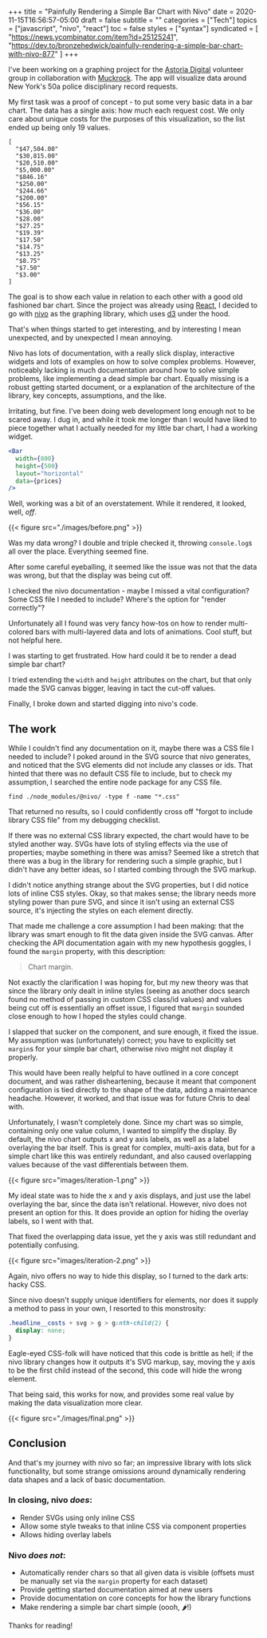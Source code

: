 +++
title = "Painfully Rendering a Simple Bar Chart with Nivo"
date = 2020-11-15T16:56:57-05:00
draft = false
subtitle = ""
categories = ["Tech"]
topics = ["javascript", "nivo", "react"]
toc = false
styles = ["syntax"]
syndicated = [
  "https://news.ycombinator.com/item?id=25125241",
  "https://dev.to/bronzehedwick/painfully-rendering-a-simple-bar-chart-with-nivo-877"
]
+++

I've been working on a graphing project for the [Astoria Digital][astoria]
volunteer group in collaboration with [Muckrock][muckrock]. The app will visualize
data around New York's 50a police disciplinary record requests.

<!--more-->

My first task was a proof of concept - to put some very basic data in
a bar chart. The data has a single axis: how much each request cost. We
only care about unique costs for the purposes of this visualization, so
the list ended up being only 19 values.

    [
      "$47,504.00"
      "$30,815.00"
      "$20,510.00"
      "$5,000.00"
      "$846.16"
      "$250.00"
      "$244.66"
      "$200.00"
      "$56.15"
      "$36.00"
      "$28.00"
      "$27.25"
      "$19.39"
      "$17.50"
      "$14.75"
      "$13.25"
      "$8.75"
      "$7.50"
      "$3.00"
    ]

The goal is to show each value in relation to each other with a good old
fashioned bar chart. Since the project was already using [React][react],
I decided to go with [nivo][nivo] as the graphing library, which uses
[d3][d3] under the hood.

That's when things started to get interesting, and by interesting I mean
unexpected, and by unexpected I mean annoying.

Nivo has lots of documentation, with a really slick display, interactive
widgets and lots of examples on how to solve complex problems. However,
noticeably lacking is much documentation around how to solve simple
problems, like implementing a dead simple bar chart. Equally missing is
a robust getting started document, or a explanation of the architecture
of the library, key concepts, assumptions, and the like.

Irritating, but fine. I've been doing web development long enough not to
be scared away. I dug in, and while it took me longer than I would have
liked to piece together what I actually needed for my little bar chart,
I had a working widget.

```jsx
<Bar
  width={800}
  height={500}
  layout="horizontal"
  data={prices}
/>
```

Well, working was a bit of an overstatement. While it rendered, it
looked, well, *off*.

{{< figure src="./images/before.png" >}}

Was my data wrong? I double and triple checked it, throwing
`console.log`s all over the place. Everything seemed fine.

After some careful eyeballing, it seemed like the issue was not that the
data was wrong, but that the display was being cut off.

I checked the nivo documentation - maybe I missed a vital configuration?
Some CSS file I needed to include? Where's the option for "render
correctly"?

Unfortunately all I found was very fancy how-tos on how to render
multi-colored bars with multi-layered data and lots of animations. Cool
stuff, but not helpful here.

I was starting to get frustrated. How hard could it be to render a dead
simple bar chart?

I tried extending the `width` and `height` attributes on the chart,
but that only made the SVG canvas bigger, leaving in tact the cut-off
values.

Finally, I broke down and started digging into nivo's code.

## The work

 While I couldn't find any documentation on it, maybe there was a CSS
file I needed to include? I poked around in the SVG source that nivo
generates, and noticed that the SVG elements did not include any classes
or ids. That hinted that there was no default CSS file to include, but
to check my assumption, I searched the entire node package for any CSS
file.

    find ./node_modules/@nivo/ -type f -name "*.css"

That returned no results, so I could confidently cross off "forgot to
include library CSS file" from my debugging checklist.

If there was no external CSS library expected, the chart would have to
be styled another way. SVGs have lots of styling effects via the use of
properties; maybe something in there was amiss? Seemed like a stretch
that there was a bug in the library for rendering such a simple graphic,
but I didn't have any better ideas, so I started combing through the SVG
markup.

I didn't notice anything strange about the SVG properties, but I did
notice lots of inline CSS styles. Okay, so that makes sense; the library
needs more styling power than pure SVG, and since it isn't using an
external CSS source, it's injecting the styles on each element directly.

That made me challenge a core assumption I had been making: that the
library was smart enough to fit the data given inside the SVG canvas.
After checking the API documentation again with my new hypothesis
goggles, I found the `margin` property, with this description:

> Chart margin.

Not exactly the clarification I was hoping for, but my new theory was
that since the library only dealt in inline styles (seeing as another
docs search found no method of passing in custom CSS class/id values)
and values being cut off is essentially an offset issue, I figured that
`margin` sounded close enough to how I hoped the styles could change.

I slapped that sucker on the component, and sure enough, it fixed the
issue. My assumption was (unfortunately) correct; you have to explicitly
set `margin`s for your simple bar chart, otherwise nivo might not
display it properly.

This would have been really helpful to have outlined in a core concept
document, and was rather disheartening, because it meant that component
configuration is tied directly to the shape of the data, adding a
maintenance headache. However, it worked, and that issue was for future
Chris to deal with.

Unfortunately, I wasn't completely done. Since my chart was so simple,
containing only one value column, I wanted to simplify the display. By
default, the nivo chart outputs x and y axis labels, as well as a label
overlaying the bar itself. This is great for complex, multi-axis data,
but for a simple chart like this was entirely redundant, and also caused
overlapping values because of the vast differentials between them.

{{< figure src="images/iteration-1.png" >}}

My ideal state was to hide the x and y axis displays, and just use the
label overlaying the bar, since the data isn't relational. However,
nivo does not present an option for this. It does provide an option for
hiding the overlay labels, so I went with that.

That fixed the overlapping data issue, yet the y axis was still
redundant and potentially confusing.

{{< figure src="images/iteration-2.png" >}}

Again, nivo offers no way to hide this display, so I turned to the dark
arts: hacky CSS.

Since nivo doesn't supply unique identifiers for elements, nor does it
supply a method to pass in your own, I resorted to this monstrosity:

```css
.headline__costs + svg > g > g:nth-child(2) {
  display: none;
}
```

Eagle-eyed CSS-folk will have noticed that this code is brittle as hell;
if the nivo library changes how it outputs it's SVG markup, say, moving
the y axis to be the first child instead of the second, this code will
hide the wrong element.

That being said, this works for now, and provides some real value by
making the data visualization more clear.

{{< figure src="./images/final.png" >}}

## Conclusion

And that's my journey with nivo so far; an impressive library with lots
slick functionality, but some strange omissions around dynamically
rendering data shapes and a lack of basic documentation.

### In closing, nivo *does*:

- Render SVGs using only inline CSS
- Allow some style tweaks to that inline CSS via component properties
- Allows hiding overlay labels

### Nivo *does not*:

- Automatically render chars so that all given data is visible (offsets must be manually set via the `margin` property for each dataset)
- Provide getting started documentation aimed at new users
- Provide documentation on core concepts for how the library functions
- Make rendering a simple bar chart simple (oooh, :hot_pepper:!)

Thanks for reading!

[astoria]: https://astoria.digital/
[muckrock]: https://www.muckrock.com/
[react]: https://reactjs.org/
[d3]: https://d3js.org/
[nivo]: https://nivo.rocks/
